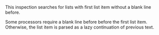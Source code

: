 This inspection searches for lists with first list item without a blank line before.

Some processors require a blank line before before the first list item. Otherwise, the list item
is parsed as a lazy continuation of previous text.

